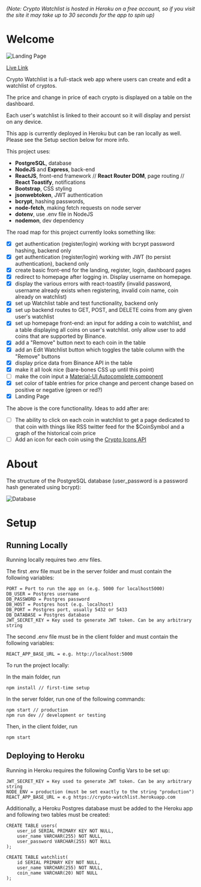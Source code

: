 _(Note: Crypto Watchlist is hosted in Heroku on a free account, so if you visit the site it may take up to 30 seconds for the app to spin up)_

# Welcome

![Landing Page](https://user-images.githubusercontent.com/52224377/110902002-cb416f80-82ca-11eb-9972-480ee2dee246.png)

[Live Link](https://crypto-watchlist.herokuapp.com/)

Crypto Watchlist is a full-stack web app where users can create and edit a watchlist of cryptos.

The price and change in price of each crypto is displayed on a table on the dashboard.

Each user's watchlist is linked to their account so it will display and persist on any device.

This app is currently deployed in Heroku but can be ran locally as well. Please see the Setup section below for more info.

This project uses:

- **PostgreSQL**, database
- **NodeJS** and **Express**, back-end
- **ReactJS**, front-end framework // **React Router DOM**, page routing // **React Toastify**, notifications
- **Bootstrap**, CSS styling
- **jsonwebtoken**, JWT authentication
- **bcrypt**, hashing passwords,
- **node-fetch**, making fetch requests on node server
- **dotenv**, use .env file in NodeJS
- **nodemon**, dev dependency

The road map for this project currently looks something like:

- [x] get authentication (register/login) working with bcrypt password hashing, backend only
- [x] get authentication (register/login) working with JWT (to persist authentication), backend only
- [x] create basic front-end for the landing, register, login, dashboard pages
- [x] redirect to homepage after logging in. Display username on homepage.
- [x] display the various errors with react-toastify (invalid password, username already exists when registering, invalid coin name, coin already on watchlist)
- [x] set up Watchlist table and test functionality, backend only
- [x] set up backend routes to GET, POST, and DELETE coins from any given user's watchlist
- [x] set up homepage front-end: an input for adding a coin to watchlist, and a table displaying all coins on user's watchlist. only allow user to add coins that are supported by Binance.
- [x] add a "Remove" button next to each coin in the table
- [x] add an Edit Watchlist button which toggles the table column with the "Remove" buttons
- [x] display price data from Binance API in the table
- [x] make it all look nice (bare-bones CSS up until this point)
- [ ] make the coin input a [Material-UI Autocomplete component](https://material-ui.com/components/autocomplete/)
- [x] set color of table entries for price change and percent change based on positive or negative (green or red?)
- [x] Landing Page

The above is the core functionality. Ideas to add after are:

- [ ] The ability to click on each coin in watchlist to get a page dedicated to that coin with things like RSS twitter feed for the $CoinSymbol and a graph of the historical coin price
- [ ] Add an icon for each coin using the [Crypto Icons API](https://cryptoicons.org/)

# About

The structure of the PostgreSQL database (user_password is a password hash generated using bcrypt):

![Database](https://user-images.githubusercontent.com/52224377/111240786-e31a3b80-85c9-11eb-9c29-30bf8dbeac87.PNG)

# Setup

## Running Locally

Running locally requires two .env files.

The first .env file must be in the server folder and must contain the following variables:

```
PORT = Port to run the app on (e.g. 5000 for localhost5000)
DB_USER = Postgres username
DB_PASSWORD = Postgres password
DB_HOST = Postgres host (e.g. localhost)
DB_PORT = Postgres port, usually 5432 or 5433
DB_DATABASE = Postgres database
JWT_SECRET_KEY = Key used to generate JWT token. Can be any arbitrary string
```

The second .env file must be in the client folder and must contain the following variables:

```
REACT_APP_BASE_URL = e.g. http://localhost:5000
```

To run the project locally:

In the main folder, run

```
npm install // first-time setup
```

In the server folder, run one of the following commands:

```
npm start // production
npm run dev // development or testing
```

Then, in the client folder, run

```
npm start
```

## Deploying to Heroku

Running in Heroku requires the following Config Vars to be set up:

```
JWT_SECRET_KEY = Key used to generate JWT token. Can be any arbitrary string
NODE_ENV = production (must be set exactly to the string "production")
REACT_APP_BASE_URL = e.g https://crypto-watchlist.herokuapp.com
```

Additionally, a Heroku Postgres database must be added to the Heroku app and following two tables must be created:

```
CREATE TABLE users(
    user_id SERIAL PRIMARY KEY NOT NULL,
    user_name VARCHAR(255) NOT NULL,
    user_password VARCHAR(255) NOT NULL
);

CREATE TABLE watchlist(
    id SERIAL PRIMARY KEY NOT NULL,
    user_name VARCHAR(255) NOT NULL,
    coin_name VARCHAR(20) NOT NULL
);
```

